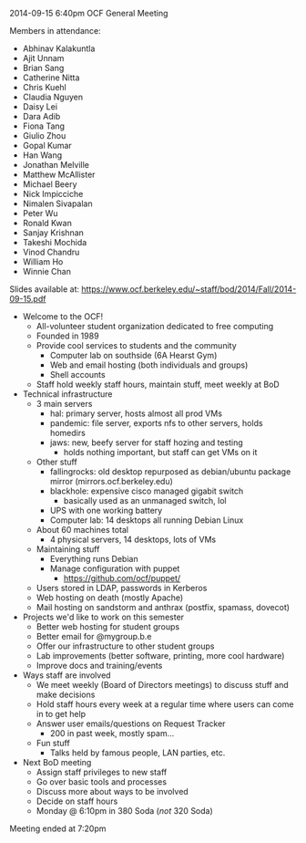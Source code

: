 2014-09-15 6:40pm
OCF General Meeting

Members in attendance:
- Abhinav Kalakuntla <abhik>
- Ajit Unnam <aunnam>
- Brian Sang <baisang>
- Catherine Nitta
- Chris Kuehl <ckuehl>
- Claudia Nguyen <nguyenc>
- Daisy Lei <dlei>
- Dara Adib <daradib>
- Fiona Tang <ftang>
- Giulio Zhou <gzhou>
- Gopal Kumar <gkumar>
- Han Wang <wanghan>
- Jonathan Melville <jmlvll>
- Matthew McAllister <mattmcal>
- Michael Beery <mbeery>
- Nick Impicciche <nickimp>
- Nimalen Sivapalan <nimalens>
- Peter Wu <peterwu>
- Ronald Kwan <rkwan>
- Sanjay Krishnan <sanjayk>
- Takeshi Mochida <tmochida>
- Vinod Chandru <vinod>
- William Ho <willh>
- Winnie Chan <wdchan>

Slides available at:
https://www.ocf.berkeley.edu/~staff/bod/2014/Fall/2014-09-15.pdf

- Welcome to the OCF!
  - All-volunteer student organization dedicated to free computing
  - Founded in 1989
  - Provide cool services to students and the community
    - Computer lab on southside (6A Hearst Gym)
    - Web and email hosting (both individuals and groups)
    - Shell accounts
  - Staff hold weekly staff hours, maintain stuff, meet weekly at BoD
- Technical infrastructure
  - 3 main servers
    - hal: primary server, hosts almost all prod VMs
    - pandemic: file server, exports nfs to other servers, holds
      homedirs
    - jaws: new, beefy server for staff hozing and testing
      - holds nothing important, but staff can get VMs on it
  - Other stuff
    - fallingrocks: old desktop repurposed as debian/ubuntu package
      mirror (mirrors.ocf.berkeley.edu)
    - blackhole: expensive cisco managed gigabit switch
      - basically used as an unmanaged switch, lol
    - UPS with one working battery
    - Computer lab: 14 desktops all running Debian Linux
  - About 60 machines total
    - 4 physical servers, 14 desktops, lots of VMs
  - Maintaining stuff
    - Everything runs Debian
    - Manage configuration with puppet
      - https://github.com/ocf/puppet/
  - Users stored in LDAP, passwords in Kerberos
  - Web hosting on death (mostly Apache)
  - Mail hosting on sandstorm and anthrax (postfix, spamass, dovecot)
- Projects we'd like to work on this semester
  - Better web hosting for student groups
  - Better email for @mygroup.b.e
  - Offer our infrastructure to other student groups
  - Lab improvements (better software, printing, more cool hardware)
  - Improve docs and training/events
- Ways staff are involved
  - We meet weekly (Board of Directors meetings) to discuss stuff and
    make decisions
  - Hold staff hours every week at a regular time where users can come
    in to get help
  - Answer user emails/questions on Request Tracker
    - 200 in past week, mostly spam...
  - Fun stuff
    - Talks held by famous people, LAN parties, etc.
- Next BoD meeting
  - Assign staff privileges to new staff
  - Go over basic tools and processes
  - Discuss more about ways to be involved
  - Decide on staff hours
  - Monday @ 6:10pm in 380 Soda (*not* 320 Soda)

Meeting ended at 7:20pm
